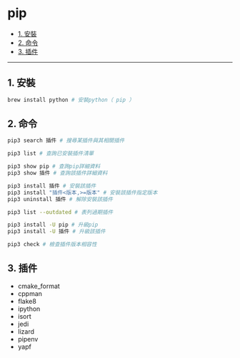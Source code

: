 # pip

<!-- vim-markdown-toc GFM -->

* [1. 安裝](#1-安裝)
* [2. 命令](#2-命令)
* [3. 插件](#3-插件)

<!-- vim-markdown-toc -->

---

## 1. 安裝

```zsh
brew install python # 安裝python（ pip ）
```

## 2. 命令

```zsh
pip3 search 插件 # 搜尋某插件與其相關插件

pip3 list # 查詢已安裝插件清單

pip3 show pip # 查詢pip詳細資料
pip3 show 插件 # 查詢該插件詳細資料

pip3 install 插件 # 安裝該插件
pip3 install "插件<版本,>=版本" # 安裝該插件指定版本
pip3 uninstall 插件 # 解除安裝該插件

pip3 list --outdated # 表列過期插件

pip3 install -U pip # 升級pip
pip3 install -U 插件 # 升級該插件

pip3 check # 檢查插件版本相容性
```

## 3. 插件

-   cmake_format
-   cppman
-   flake8
-   ipython
-   isort
-   jedi
-   lizard
-   pipenv
-   yapf
